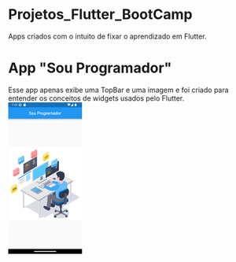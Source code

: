 # Projetos_Flutter_BootCamp
 Apps criados com o intuito de fixar o aprendizado em Flutter.


<h1>App "Sou Programador"</h1>
Esse app apenas exibe uma TopBar e uma imagem e foi criado para entender os conceitos de widgets usados pelo Flutter.
<img src="sou_programador/sou_programador.png" width="150px" align="center" alt="logo to-do app">
